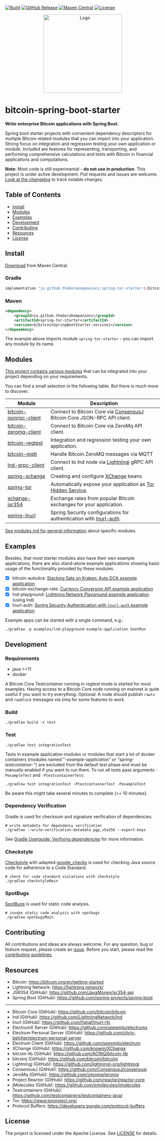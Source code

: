 [![Build](https://github.com/theborakompanioni/bitcoin-spring-boot-starter/actions/workflows/build.yml/badge.svg)](https://github.com/theborakompanioni/bitcoin-spring-boot-starter/actions/workflows/build.yml)
[![GitHub Release](https://img.shields.io/github/release/theborakompanioni/bitcoin-spring-boot-starter.svg?maxAge=3600)](https://github.com/theborakompanioni/bitcoin-spring-boot-starter/releases/latest)
[![Maven Central](https://img.shields.io/maven-central/v/io.github.theborakompanioni/spring-tor-core.svg?maxAge=3600)](https://search.maven.org/#search|g%3A%22io.github.theborakompanioni%22)
[![License](https://img.shields.io/github/license/theborakompanioni/bitcoin-spring-boot-starter.svg?maxAge=2592000)](https://github.com/theborakompanioni/bitcoin-spring-boot-starter/blob/master/LICENSE)


<p align="center">
    <img src="https://github.com/theborakompanioni/bitcoin-spring-boot-starter/blob/master/docs/assets/images/logo.png" alt="Logo" width="255" />
</p>


bitcoin-spring-boot-starter
===

**Write enterprise Bitcoin applications with Spring Boot.**

Spring boot starter projects with convenient dependency descriptors for multiple Bitcoin related modules that you can 
import into your application. Strong focus on integration and regression testing your own application or module.
Included are features for representing, transporting, and performing comprehensive calculations and tests with 
Bitcoin in financial applications and computations.
 
**Note**: Most code is still experimental - **do not use in production**.
This project is under active development. Pull requests and issues are welcome.
[Look at the changelog](changelog.md) to track notable changes.


## Table of Contents

- [Install](#install)
- [Modules](#modules)
- [Examples](#examples)
- [Development](#development)
- [Contributing](#contributing)
- [Resources](#resources)
- [License](#license)


## Install

[Download](https://search.maven.org/#search|g%3A%22io.github.theborakompanioni%22) from Maven Central.

### Gradle
```groovy
implementation "io.github.theborakompanioni:spring-tor-starter:${bitcoinSpringBootStarterVersion}"
```

### Maven
```xml
<dependency>
    <groupId>io.github.theborakompanioni</groupId>
    <artifactId>spring-tor-starter</artifactId>
    <version>${bitcoinSpringBootStarter.version}</version>
</dependency>
```

The example above imports module `spring-tor-starter` - you can import any module by its name.


## Modules

[This project contains various modules](readme.md) that can be integrated into your project depending on your requirements.

You can find a small selection in the following table. But there is much more to discover.


<!-- there are external links on the anchor #spring-lnurl - so please do not remove it -->
| Module | Description|
--- | --- |
|[bitcoin-jsonrpc-client](modules.md#bitcoin-jsonrpc-client)|Connect to Bitcoin Core via [ConsensusJ](https://github.com/ConsensusJ/consensusj) Bitcoin Core JSON-RPC API client.|
|[bitcoin-zeromq-client](modules.md#bitcoin-zeromq-client)|Connect to Bitcoin Core via ZeroMq API client.|
|[bitcoin-regtest](modules.md#bitcoin-regtest)|Integration and regression testing your own application.|
|[bitcoin-mqtt](modules.md#bitcoin-mqtt)|Handle Bitcoin ZeroMQ messages via MQTT|
|[lnd-grpc-client](modules.md#lnd-grpc-client)|Connect to lnd node via [Lightningj](https://www.lightningj.org/) gRPC API client.|
|[spring-xchange](modules.md#spring-xchange)|Creating and configure [XChange]( https://github.com/knowm/XChange) beans|
|[spring-tor](modules.md#spring-tor)|Automatically expose your application as [Tor Hidden Service](https://www.torproject.org/).|
|[xchange-jsr354](modules.md#xchange-jsr354)|Exchange rates from popular Bitcoin exchanges for your application.|
|<a id="spring-lnurl"></a>[spring-lnurl](incubator/spring-lnurl)|Spring Security configurations for authentication with [lnurl-auth](https://github.com/fiatjaf/lnurl-rfc).|

[See modules.md for general information](readme.md) about specific modules.


## Examples
Besides, that most starter modules also have their own example applications, there are also stand-alone 
example applications showing basic usage of the functionality provided by these modules.

- [x] bitcoin-autodca: [Stacking Sats on Kraken: Auto DCA example application](examples/bitcoin-autodca-example-application)
- [x] bitcoin-exchange-rate: [Currency Conversion API example application](examples/bitcoin-exchange-rate-example-application)
- [x] lnd-playground: [Lightning Network Playground example application](examples/lnd-playground-example-application) (using lnd)
- [x] lnurl-auth: [Spring Security Authentication with `lnurl-auth` example application](incubator/spring-lnurl/spring-lnurl-auth-example-application)

Example apps can be started with a single command, e.g.:
```shell script
./gradlew -p examples/lnd-playground-example-application bootRun
```


## Development

### Requirements
- java >=11
- docker

A Bitcoin Core Testcontainer running in regtest mode is started for most examples. 
Having access to a Bitcoin Core node running on mainnet is quite useful if you want to try everything.
Optional: A node should publish `rawtx` and `rawblock` messages via zmq for some features to work.

### Build
```shell script
./gradlew build -x test
```
 
### Test
```shell script
./gradlew test integrationTest
```

Tests in example application modules or modules that start a lot of docker containers 
(modules named "*-example-application" or "spring-testcontainer-*") are excluded from the
default test phase and must be manually enabled if you want to run them.
To run all tests pass arguments `-PexampleTest` and `-PtestcontainerTest`:
```shell script
./gradlew test integrationTest -PtestcontainerTest -PexampleTest
```
Be aware this might take several minutes to complete (>= 10 minutes).


### Dependency Verification
Gradle is used for checksum and signature verification of dependencies.

```shell script
# write metadata for dependency verification
./gradlew --write-verification-metadata pgp,sha256 --export-keys
```

See [Gradle Userguide: Verifying dependencies](https://docs.gradle.org/current/userguide/dependency_verification.html)
for more information.


### Checkstyle
[Checkstyle](https://github.com/checkstyle/checkstyle) with adapted [google_checks](https://github.com/checkstyle/checkstyle/blob/master/src/main/resources/google_checks.xml)
is used for checking Java source code for adherence to a Code Standard.

```shell script
# check for code standard violations with checkstyle
./gradlew checkstyleMain
```


### SpotBugs
[SpotBugs](https://spotbugs.github.io/) is used for static code analysis.

```shell script
# invoke static code analysis with spotbugs
./gradlew spotbugsMain
```


## Contributing
All contributions and ideas are always welcome. For any question, bug or feature request, 
please create an [issue](https://github.com/theborakompanioni/bitcoin-spring-boot-starter/issues). 
Before you start, please read the [contributing guidelines](contributing.md).


## Resources

- Bitcoin: https://bitcoin.org/en/getting-started
- Lightning Network: https://lightning.network/
- JSR354 (GitHub): https://github.com/JavaMoney/jsr354-api
- Spring Boot (GitHub): https://github.com/spring-projects/spring-boot
---
- Bitcoin Core (GitHub): https://github.com/bitcoin/bitcoin
- lnd (GitHub): https://github.com/LightningNetwork/lnd
- lnurl (GitHub): https://github.com/fiatjaf/lnurl-rfc
- ElectrumX Server (GitHub): https://github.com/spesmilo/electrumx
- Electrum Personal Server (GitHub): https://github.com/chris-belcher/electrum-personal-server
- Electrum Client (GitHub): https://github.com/spesmilo/electrum
- XChange (GitHub): https://github.com/knowm/XChange
- bitcoin-lib (GitHub): https://github.com/ACINQ/bitcoin-lib
- bitcoinj (GitHub): https://github.com/bitcoinj/bitcoinj
- Lightningj (GitHub): https://github.com/lightningj-org/lightningj
- ConsensusJ (GitHub): https://github.com/ConsensusJ/consensusj
- JeroMq (GitHub): https://github.com/zeromq/jeromq
- Project Reactor (GitHub): https://github.com/reactor/reactor-core
- jMolecules (GitHub): https://github.com/xmolecules/jmolecules
- Testcontainers (GitHub): https://github.com/testcontainers/testcontainers-java/
- Tor: https://www.torproject.org/
- Protocol Buffers: https://developers.google.com/protocol-buffers


## License

The project is licensed under the Apache License. See [LICENSE](LICENSE) for details.
